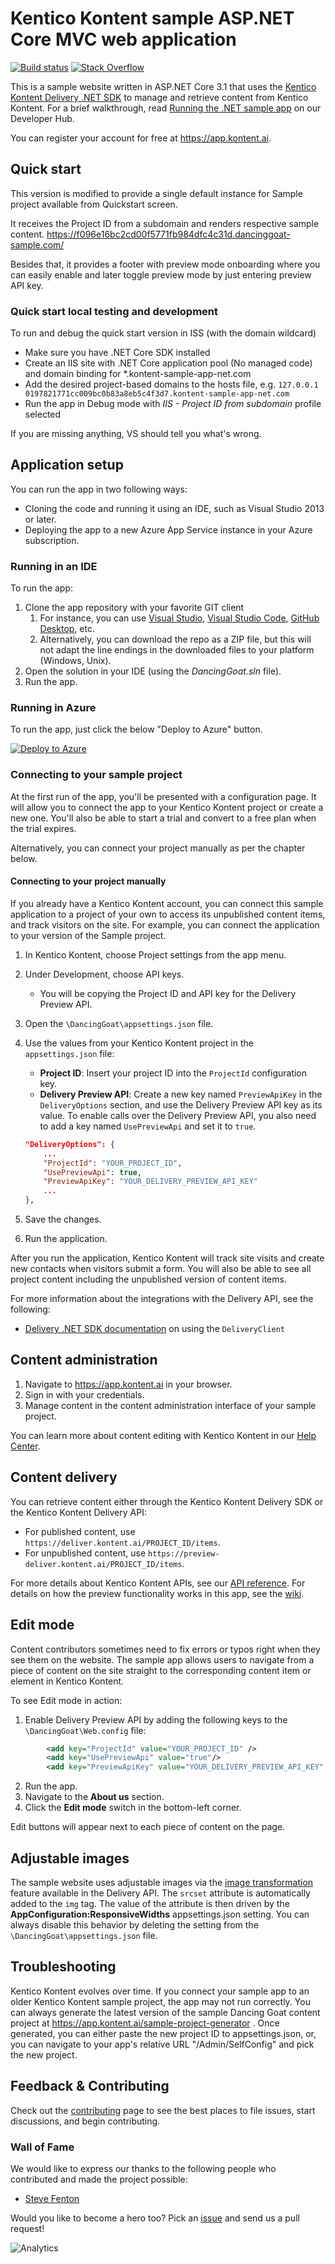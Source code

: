 # Kentico Kontent sample ASP.NET Core MVC web application
[![Build status](https://ci.appveyor.com/api/projects/status/3b9v2fl52v4aiptk/branch/master?svg=true)](https://ci.appveyor.com/project/kentico/cloud-sample-app-net/branch/master)
[![Stack Overflow](https://img.shields.io/badge/Stack%20Overflow-ASK%20NOW-FE7A16.svg?logo=stackoverflow&logoColor=white)](https://stackoverflow.com/tags/kentico-kontent)

This is a sample website written in ASP.NET Core 3.1 that uses the [Kentico Kontent Delivery .NET SDK](https://github.com/Kentico/kontent-delivery-sdk-net) to manage and retrieve content from Kentico Kontent. For a brief walkthrough, read [Running the .NET sample app](https://docs.kontent.ai/tutorials/develop-apps/get-started/running-a-sample-application?tech=dotnet) on our Developer Hub.

You can register your account for free at <https://app.kontent.ai>.

## Quick start

This version is modified to provide a single default instance for Sample project available from Quickstart screen.

It receives the Project ID from a subdomain and renders respective sample content.
https://f096e16bc2cd00f5771fb984dfc4c31d.dancinggoat-sample.com/

Besides that, it provides a footer with preview mode onboarding where you can easily enable and later toggle preview mode by just entering preview API key.

### Quick start local testing and development

To run and debug the quick start version in ISS (with the domain wildcard)

* Make sure you have .NET Core SDK installed
* Create an IIS site with .NET Core application pool (No managed code) and domain binding for *.kontent-sample-app-net.com
* Add the desired project-based domains to the hosts file, e.g. `127.0.0.1 0197821771cc009bc0b83a8eb5c4f3d7.kontent-sample-app-net.com`
* Run the app in Debug mode with *IIS - Project ID from subdomain* profile selected

If you are missing anything, VS should tell you what's wrong.

## Application setup

You can run the app in two following ways:

* Cloning the code and running it using an IDE, such as Visual Studio 2013 or later.
* Deploying the app to a new Azure App Service instance in your Azure subscription.

### Running in an IDE

To run the app:
1. Clone the app repository with your favorite GIT client
   1. For instance, you can use [Visual Studio](https://www.visualstudio.com/vs/), [Visual Studio Code](https://code.visualstudio.com/), [GitHub Desktop](https://desktop.github.com/), etc.
   1. Alternatively, you can download the repo as a ZIP file, but this will not adapt the line endings in the downloaded files to your platform (Windows, Unix).
1. Open the solution in your IDE (using the _DancingGoat.sln_ file).
1. Run the app.

### Running in Azure

To run the app, just click the below "Deploy to Azure" button.

[![Deploy to Azure](https://aka.ms/deploytoazurebutton)](https://azuredeploy.net/)

### Connecting to your sample project

At the first run of the app, you'll be presented with a configuration page. It will allow you to connect the app to your Kentico Kontent project or create a new one. You'll also be able to start a trial and convert to a free plan when the trial expires.

Alternatively, you can connect your project manually as per the chapter below.

#### Connecting to your project manually

If you already have a Kentico Kontent account, you can connect this sample application to a project of your own to access its unpublished content items, and track visitors on the site. For example, you can connect the application to your version of the Sample project.

1. In Kentico Kontent, choose Project settings from the app menu.
1. Under Development, choose API keys.

    * You will be copying the Project ID and API key for the Delivery Preview API.

1. Open the `\DancingGoat\appsettings.json` file.
1. Use the values from your Kentico Kontent project in the `appsettings.json` file:

    * **Project ID**: Insert your project ID into the `ProjectId` configuration key.
    * **Delivery Preview API**: Create a new key named `PreviewApiKey` in the `DeliveryOptions` section, and use the Delivery Preview API key as its value. To enable calls over the Delivery Preview API, you also need to add a key named `UsePreviewApi` and set it to `true`.

    ```json
	"DeliveryOptions": {
		...
		"ProjectId": "YOUR_PROJECT_ID",
		"UsePreviewApi": true,
		"PreviewApiKey": "YOUR_DELIVERY_PREVIEW_API_KEY"
		...
	},
    ```

1. Save the changes.
1. Run the application.

After you run the application, Kentico Kontent will track site visits and create new contacts when visitors submit a form. You will also be able to see all project content including the unpublished version of content items.

For more information about the integrations with the Delivery API, see the following:

* [Delivery .NET SDK documentation](https://github.com/Kentico/delivery-sdk-net#using-the-deliveryclient) on using the `DeliveryClient`

## Content administration

1. Navigate to <https://app.kontent.ai> in your browser.
1. Sign in with your credentials.
1. Manage content in the content administration interface of your sample project.

You can learn more about content editing with Kentico Kontent in our [Help Center](https://docs.kontent.ai/).

## Content delivery

You can retrieve content either through the Kentico Kontent Delivery SDK or the Kentico Kontent Delivery API:

* For published content, use `https://deliver.kontent.ai/PROJECT_ID/items`.
* For unpublished content, use `https://preview-deliver.kontent.ai/PROJECT_ID/items`.

For more details about Kentico Kontent APIs, see our [API reference](https://docs.kontent.ai/reference/kentico-kontent-apis-overview).
For details on how the preview functionality works in this app, see the [wiki](https://github.com/Kentico/kontent-sample-app-net/wiki/Preview-URLs-explained).

## Edit mode

Content contributors sometimes need to fix errors or typos right when they see them on the website. The sample app allows users to navigate from a piece of content on the site straight to the corresponding content item or element in Kentico Kontent. 

To see Edit mode in action:

1. Enable Delivery Preview API by adding the following keys to the `\DancingGoat\Web.config` file:
```xml
        <add key="ProjectId" value="YOUR_PROJECT_ID" />
        <add key="UsePreviewApi" value="true"/>
        <add key="PreviewApiKey" value="YOUR_DELIVERY_PREVIEW_API_KEY" />
```
2. Run the app.
3. Navigate to the **About us** section.
4. Click the **Edit mode** switch in the bottom-left corner.

Edit buttons will appear next to each piece of content on the page.

## Adjustable images

The sample website uses adjustable images via the [image transformation](https://docs.kontent.ai/reference/image-transformation) feature available in the Delivery API. The `srcset` attribute is automatically added to the `img` tag. The value of the attribute is then driven by the **AppConfiguration:ResponsiveWidths** appsettings.json setting. You can always disable this behavior by deleting the setting from the `\DancingGoat\appsettings.json` file.

## Troubleshooting

Kentico Kontent evolves over time. If you connect your sample app to an older Kentico Kontent sample project, the app may not run correctly. You can always generate the latest version of the sample Dancing Goat content project at https://app.kontent.ai/sample-project-generator . Once generated, you can either paste the new project ID to appsettings.json, or, you can navigate to your app's relative URL "/Admin/SelfConfig" and pick the new project.

## Feedback & Contributing

Check out the [contributing](https://github.com/Kentico/delivery-sdk-net/blob/master/CONTRIBUTING.md) page to see the best places to file issues, start discussions, and begin contributing.

### Wall of Fame
We would like to express our thanks to the following people who contributed and made the project possible:

- [Steve Fenton](https://github.com/Steve-Fenton)

Would you like to become a hero too? Pick an [issue](https://github.com/Kentico/kontent-sample-app-net/issues) and send us a pull request!

![Analytics](https://kentico-ga-beacon.azurewebsites.net/api/UA-69014260-4/Kentico/kontent-sample-app-net?pixel)
